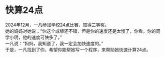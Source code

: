 # 快算24点

2024年12月，一凡参加学校24点比赛，取得三等奖。  
她的妈妈对她说：“你这个成绩还不错，但是你的速度还是太慢了，你看，你的同学小明，他的速度可快多了。”  
一凡说：“妈妈，我知道了，我一定会加快速度的。”  
于是，一凡找到了你，希望你能帮她写一个程序，来帮助她快速计算24点。  
